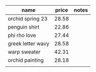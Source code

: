 | name              | price | notes |
| ----------------- | ----- | ----- |
| orchid spring 23  | 28.58 |       |
| penguin shirt     | 22.86 |       |
| phi rho love      | 27.44 |       |
| greek letter wavy | 28.58 |       |
| warp sweater      | 42.31 |       |
| orchid painting   | 28.18 |       |
|                   |       |       |
